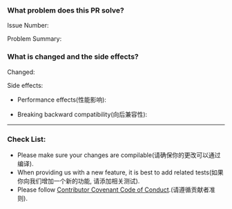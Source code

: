 ### What problem does this PR solve?

Issue Number:

Problem Summary:

### What is changed and the side effects?

Changed:

Side effects:
- Performance effects(性能影响):

- Breaking backward compatibility(向后兼容性): 

---
### Check List:
- Please make sure your changes are compilable(请确保你的更改可以通过编译).
- When providing us with a new feature, it is best to add related tests(如果你向我们增加一个新的功能, 请添加相关测试).
- Please follow [Contributor Covenant Code of Conduct](../CODE_OF_CONDUCT.md).(请遵循贡献者准则).
